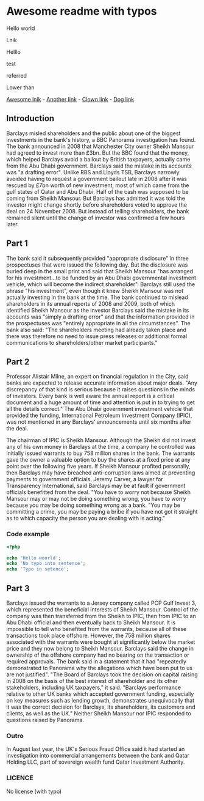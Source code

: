 # Awesome readme with typos

Hello world

Lnik

Helllo

test

referred

Lower than

[Awesome lnik](https://www.google.com) - [Another link](https://www.google.com) - [Clown link](https://www.google.com) - [Dog link](https://www.google.com)

## Introduction

Barclays misled shareholders and the public about one of the biggest investments in the bank's history, a BBC Panorama investigation has found.
The bank announced in 2008 that Manchester City owner Sheikh Mansour had agreed to invest more than £3bn.
But the BBC found that the money, which helped Barclays avoid a bailout by British taxpayers, actually came from the Abu Dhabi government.
Barclays said the mistake in its accounts was "a drafting error".
Unlike RBS and Lloyds TSB, Barclays narrowly avoided having to request a government bailout late in 2008 after it was rescued by £7bn worth of new investment, most of which came from the gulf states of Qatar and Abu Dhabi.
Half of the cash was supposed to be coming from Sheikh Mansour.
But Barclays has admitted it was told the investor might change shortly before shareholders voted to approve the deal on 24 November 2008.
But instead of telling shareholders, the bank remained silent until the change of investor was confirmed a few hours later.

## Part 1

The bank said it subsequently provided "appropriate disclosure" in three prospectuses that were issued the following day.
But the disclosure was buried deep in the small print and said that Sheikh Mansour "has arranged for his investment…to be funded by an Abu Dhabi governmental investment vehicle, which will become the indirect shareholder".
Barclays still used the phrase "his investment", even though it knew Sheikh Mansour was not actually investing in the bank at the time.
The bank continued to mislead shareholders in its annual reports of 2008 and 2009, both of which identified Sheikh Mansour as the investor
Barclays said the mistake in its accounts was "simply a drafting error" and that the information provided in the prospectuses was "entirely appropriate in all the circumstances".
The bank also said: "The shareholders meeting had already taken place and there was therefore no need to issue press releases or additional formal communications to shareholders/other market participants."

## Part 2

Professor Alistair Milne, an expert on financial regulation in the City, said banks are expected to release accurate information about major deals.
"Any discrepancy of that kind is serious because it raises questions in the minds of investors. Every bank is well aware the annual report is a critical document and a huge amount of time and attention is put in to trying to get all the details correct."
The Abu Dhabi government investment vehicle that provided the funding, International Petroleum Investment Company (IPIC), was not mentioned in any Barclays' announcements until six months after the deal.

The chairman of IPIC is Sheikh Mansour. Although the Sheikh did not invest any of his own money in Barclays at the time, a company he controlled was initially issued warrants to buy 758 million shares in the bank.
The warrants gave the owner a valuable option to buy the shares at a fixed price at any point over the following five years.
If Sheikh Mansour profited personally, then Barclays may have breached anti-corruption laws aimed at preventing payments to government officials.
Jeremy Carver, a lawyer for Transparency International, said Barclays may be at fault if government officials benefitted from the deal.
"You have to worry not because Sheikh Mansour may or may not be doing something wrong, you have to worry because you may be doing something wrong as a bank.
"You may be committing a crime, you may be paying a bribe if you have not got it straight as to which capacity the person you are dealing with is acting."

### Code example

```php
<?php

echo 'Hello woorld';
echo 'No typo into sentence';
echo 'Typo in setence';
```

## Part 3

Barclays issued the warrants to a Jersey company called PCP Gulf Invest 3, which represented the beneficial interests of Sheikh Mansour.
Control of the company was then transferred from the Sheikh to IPIC, then from IPIC to an Abu Dhabi official and then eventually back to Sheikh Mansour.
It is impossible to tell who benefited from the warrants, because all of these transactions took place offshore.
However, the 758 million shares associated with the warrants were bought at significantly below the market price and they now belong to Sheikh Mansour.
Barclays said the change in ownership of the offshore company had no bearing on the transaction or required approvals.
The bank said in a statement that it had "repeatedly demonstrated to Panorama why the allegations which have been put to us are not justified".
"The Board of Barclays took the decision on capital raising in 2008 on the basis of the best interest of shareholder and its other stakeholders, including UK taxpayers," it said.
"Barclays performance relative to other UK banks which accepted government funding, especially on key measures such as lending growth, demonstrates unequivocally that it was the correct decision for Barclays, its shareholders, its customers and clients, as well as the UK."
Neither Sheikh Mansour nor IPIC responded to questions raised by Panorama.

### Outro

In August last year, the UK's Serious Fraud Office said it had started an investigation into commercial arrangements between the bank and Qatar Holding LLC, part of sovereign wealth fund Qatar Investment Authority.

### LICENCE

No license (with typo)
